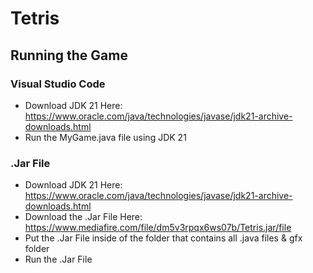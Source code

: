 # Tetris

## Running the Game

### Visual Studio Code
- Download JDK 21 Here: https://www.oracle.com/java/technologies/javase/jdk21-archive-downloads.html
- Run the MyGame.java file using JDK 21

### .Jar File
- Download JDK 21 Here: https://www.oracle.com/java/technologies/javase/jdk21-archive-downloads.html
- Download the .Jar File Here: https://www.mediafire.com/file/dm5v3rpqx6ws07b/Tetris.jar/file
- Put the .Jar File inside of the folder that contains all .java files & gfx folder
- Run the .Jar File
